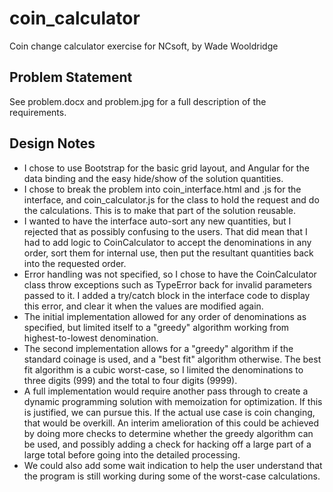 # coin_calculator
Coin change calculator exercise for NCsoft, by Wade Wooldridge

## Problem Statement
See problem.docx and problem.jpg for a full description of the requirements.

## Design Notes
- I chose to use Bootstrap for the basic grid layout, and Angular for the
data binding and the easy hide/show of the solution quantities.
- I chose to break the problem into coin_interface.html and .js for the
interface, and coin_calculator.js for the class to hold the request and do
the calculations. This is to make that part of the solution reusable.
- I wanted to have the interface auto-sort any new quantities, but I rejected
that as possibly confusing to the users. That did mean that I had to add logic
to CoinCalculator to accept the denominations in any order, sort them for 
internal use, then put the resultant quantities back into the requested order.
- Error handling was not specified, so I chose to have the CoinCalculator 
class throw exceptions such as TypeError back for invalid parameters passed
to it. I added a try/catch block in the interface code to display this error,
and clear it when the values are modified again.
- The initial implementation allowed for any order of denominations as
specified, but limited itself to a "greedy" algorithm working from
highest-to-lowest denomination.
- The second implementation allows for a "greedy" algorithm if the standard
coinage is used, and a "best fit" algorithm otherwise.  The best fit algorithm
is a cubic worst-case, so I limited the denominations to three digits (999)
and the total to four digits (9999).
- A full implementation would require another pass through to create a 
dynamic programming solution with memoization for optimization.  If this is
justified, we can pursue this. If the actual use case is coin changing, that
would be overkill. An interim amelioration of this could be achieved by doing
more checks to determine whether the greedy algorithm can be used, and possibly
adding a check for hacking off a large part of a large total before going
into the detailed processing.
- We could also add some wait indication to help the user understand that the
program is still working during some of the worst-case calculations.
